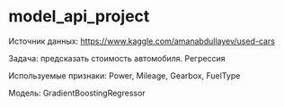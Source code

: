 # model_api_project

Источник данных: https://www.kaggle.com/amanabdullayev/used-cars

Задача: предсказать стоимость автомобиля. Регрессия

Используемые признаки: Power, Mileage, Gearbox, FuelType

Модель: GradientBoostingRegressor
